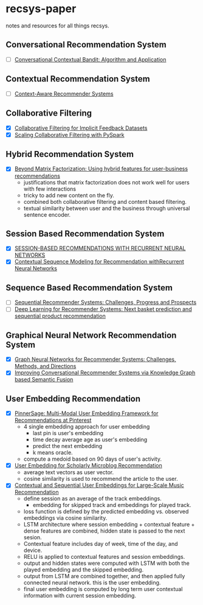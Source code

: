 # recsys-paper
notes and resources for all things recsys.

## Conversational Recommendation System
- [ ] [Conversational Contextual Bandit: Algorithm and Application](https://arxiv.org/pdf/1906.01219.pdf)

## Contextual Recommendation System
- [ ] [Context-Aware Recommender Systems](https://www.researchgate.net/publication/220605653_Context-Aware_Recommender_Systems)

## Collaborative Filtering
- [x] [Collaborative Filtering for Implicit Feedback Datasets](http://yifanhu.net/PUB/cf.pdf)
- [x] [Scaling Collaborative Filtering with PySpark](https://engineeringblog.yelp.com/2018/05/scaling-collaborative-filtering-with-pyspark.html)

## Hybrid Recommendation System
- [x] [Beyond Matrix Factorization: Using hybrid features for user-business recommendations](https://engineeringblog.yelp.com/2022/04/beyond-matrix-factorization-using-hybrid-features-for-user-business-recommendations.html)
    - justifications that matrix factorization does not work well for users with few interactions
    - tricky to add new content on the fly.
    - combined both collaborative filtering and content based filtering.
    - textual similarity between user and the business through universal sentence encoder.

## Session Based Recommendation System
- [x] [SESSION-BASED RECOMMENDATIONS WITH RECURRENT NEURAL NETWORKS](https://arxiv.org/pdf/1511.06939.pdf)
- [x] [Contextual Sequence Modeling for Recommendation withRecurrent Neural Networks](https://arxiv.org/pdf/1706.07684.pdf)

## Sequence Based Recommendation System
- [ ] [Sequential Recommender Systems: Challenges, Progress and Prospects](https://www.ijcai.org/proceedings/2019/0883.pdf)
- [ ] [Deep Learning for Recommender Systems: Next basket prediction and sequential product recommendation](https://medium.com/recombee-blog/deep-learning-for-recommender-systems-next-basket-prediction-and-sequential-product-recommendation-796228b34dee)

## Graphical Neural Network Recommendation System
- [x] [Graph Neural Networks for Recommender Systems: Challenges, Methods, and Directions](https://arxiv.org/pdf/2109.12843.pdf)
- [x] [Improving Conversational Recommender Systems via Knowledge Graph based Semantic Fusion](https://arxiv.org/pdf/2007.04032.pdf)

## User Embedding Recommendation
- [x] [PinnerSage: Multi-Modal User Embedding Framework for Recommendations at Pinterest](https://arxiv.org/pdf/2007.03634.pdf)
  - 4 single embedding approach for user embedding
    - last pin is user's embedding
    - time decay average age as user's embedding
    - predict the next embedding
    - k means oracle.
  - compute a medoid based on 90 days of user's activity.
- [x] [User Embedding for Scholarly Microblog Recommendation](https://aclanthology.org/P16-2073.pdf)
  - average text vectors as user vector.
  - cosine similarity is used to recommend the article to the user.
- [x] [Contextual and Sequential User Embeddings for Large-Scale Music Recommendation](https://labtomarket.files.wordpress.com/2020/08/recsys2020.pdf)
  - define session as an average of the track embeddings.
    - embedding for skipped track and embeddings for played track.
  - loss function is defined by the predicted embedding vs. observed embeddings via cosine similarity.
  - LSTM architecture where session embedding + contextual feature + dense features are combined, hidden state is passed to the next sesion.
  - Contextual feature includes day of week, time of the day, and device.
  - RELU is applied to contextual features and session embeddings. 
  - output and hidden states were computed with LSTM with both the played embedding and the skipped embedding.
  - output from LSTM are combined together, and then applied fully connected neural network. this is the user embedding.
  - final user embedding is computed by long term user contextual information with current session embedding.
